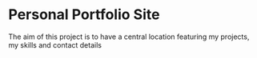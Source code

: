 # **Personal Portfolio Site**

The aim of this project is to have a central location featuring my projects, my skills and contact details


